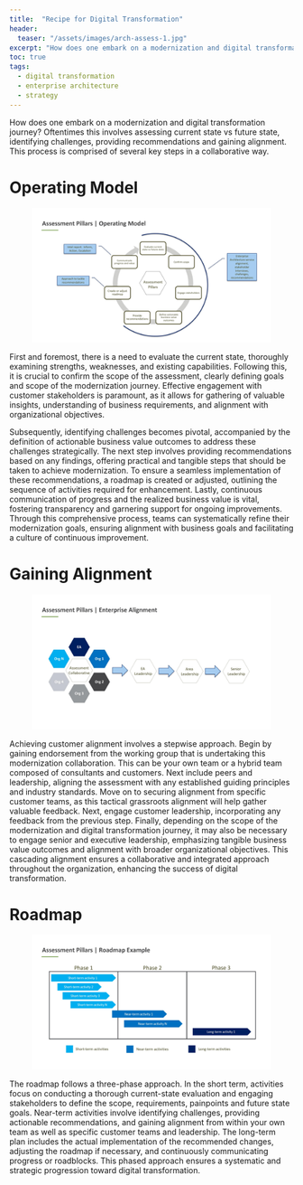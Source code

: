 ```yaml
---
title:  "Recipe for Digital Transformation"
header:
  teaser: "/assets/images/arch-assess-1.jpg"
excerpt: "How does one embark on a modernization and digital transformation journey? Oftentimes this involves assessing current state vs future state, identifying challenges, providing recommendations and gaining alignment."
toc: true
tags:
  - digital transformation
  - enterprise architecture
  - strategy
---
```

How does one embark on a modernization and digital transformation journey? Oftentimes this involves assessing current state vs future state, identifying challenges, providing recommendations and gaining alignment. This process is comprised of several key steps in a collaborative way.

# Operating Model
<figure>
    <a href="/assets/images/arch-assess-1.jpg"><img src="/assets/images/arch-assess-1.jpg"></a>
</figure>

First and foremost, there is a need to evaluate the current state, thoroughly examining strengths, weaknesses, and existing capabilities. Following this, it is crucial to confirm the scope of the assessment, clearly defining goals and scope of the modernization journey.  Effective engagement with customer stakeholders is paramount, as it allows for gathering of valuable insights, understanding of business requirements, and alignment with organizational objectives. 

Subsequently, identifying challenges becomes pivotal, accompanied by the definition of actionable business value outcomes to address these challenges strategically. The next step involves providing recommendations based on any findings, offering practical and tangible steps that should be taken to achieve modernization. To ensure a seamless implementation of these recommendations, a roadmap is created or adjusted, outlining the sequence of activities required for enhancement. Lastly, continuous communication of progress and the realized business value is vital, fostering transparency and garnering support for ongoing improvements. Through this comprehensive process, teams can systematically refine their modernization goals, ensuring alignment with business goals and facilitating a culture of continuous improvement.

# Gaining Alignment
<figure>
    <a href="/assets/images/arch-assess-2.jpg"><img src="/assets/images/arch-assess-2.jpg"></a>
</figure>

Achieving customer alignment involves a stepwise approach. Begin by gaining endorsement from the working group that is undertaking this modernization collaboration. This can be your own team or a hybrid team composed of consultants and customers. Next include peers and leadership, aligning the assessment with any established guiding principles and industry standards. Move on to securing alignment from specific customer teams, as this tactical grassroots alignment will help gather valuable feedback.  Next, engage customer leadership, incorporating any feedback from the previous step. Finally, depending on the scope of the modernization and digital transformation journey, it may also be necessary to engage senior and executive leadership, emphasizing tangible business value outcomes and alignment with broader organizational objectives. This cascading alignment ensures a collaborative and integrated approach throughout the organization, enhancing the success of digital transformation.

# Roadmap
<figure>
    <a href="/assets/images/arch-assess-3.jpg"><img src="/assets/images/arch-assess-3.jpg"></a>
</figure>

The roadmap follows a three-phase approach. In the short term, activities focus on conducting a thorough current-state evaluation and engaging stakeholders to define the scope, requirements, painpoints and future state goals. Near-term activities involve identifying challenges, providing actionable recommendations, and gaining alignment from within your own team as well as specific customer teams and leadership. The long-term plan includes the actual implementation of the recommended changes, adjusting the roadmap if necessary, and continuously communicating progress or roadblocks. This phased approach ensures a systematic and strategic progression toward digital transformation. 
